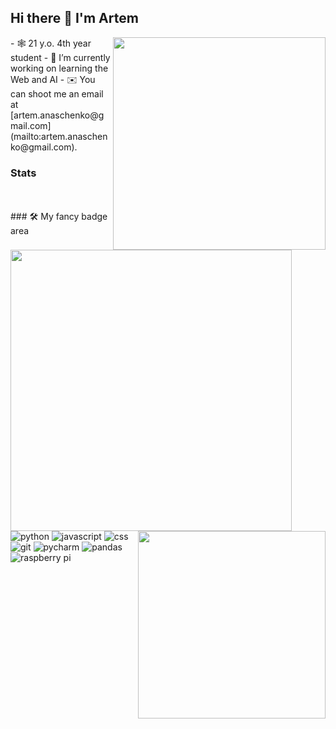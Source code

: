 ## Hi there 👋 I'm Artem
<img align="right" width="340" height="=640" src="https://c.tenor.com/9J4ubEzZqeEAAAAd/japan-aesthetic.gif">
- 🕸 21 y.o. 4th year student
- 🔭 I’m currently working on learning the Web and AI
- ✉️ You can shoot me an email at [artem.anaschenko@gmail.com](mailto:artem.anaschenko@gmail.com).

### Stats
<br>

<a href="https://github.com/anuraghazra/github-readme-stats">
  <img align="left" width="450" src="https://github-readme-stats.vercel.app/api?username=keshe4ka&show_icons=true&theme=tokyonight&cache_seconds=1800" />
</a>

<a href="https://github.com/anuraghazra/github-readme-stats">
  <img align="right" width="300" src="https://github-readme-stats.vercel.app/api/top-langs/?username=keshe4ka&show_icons=true&theme=cobalt&layout=compact" />
</a>

<br>
### 🛠 My fancy badge area

![python](https://img.shields.io/badge/python%20-%2314354C.svg?&style=for-the-badge&logo=python&logoColor=white) ![javascript](https://img.shields.io/badge/javascript%20-%23323330.svg?&style=for-the-badge&logo=javascript&logoColor=%23F7DF1E) ![css](https://img.shields.io/badge/css%20-%231572B6.svg?&style=for-the-badge&logo=css3&logoColor=white) ![git](https://img.shields.io/badge/git%20-%23F05033.svg?&style=for-the-badge&logo=git&logoColor=white) ![pycharm](https://img.shields.io/badge/pycharm-%23000000.svg?&style=for-the-badge&logo=pycharm&logoColor=white)  ![pandas](https://img.shields.io/badge/pandas%20-%23150458.svg?&style=for-the-badge&logo=pandas&logoColor=white) ![raspberry pi](https://img.shields.io/badge/RASPBERRY%20PI-%23C51A4A.svg?&style=for-the-badge&logo=raspberry%20pi&logoColor=white) 

<!--
**keshe4ka/keshe4ka** is a ✨ _special_ ✨ repository because its `README.md` (this file) appears on your GitHub profile.

Here are some ideas to get you started:

- 🔭 I’m currently working on learning the Web and AI
- 🌱 I’m currently learning ...
- 👯 I’m looking to collaborate on ...
- 🤔 I’m looking for help with ...
- 💬 Ask me about ...
- 📫 How to reach me: ...
- 😄 Pronouns: ...
- ⚡ Fun fact: ...
-->
